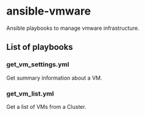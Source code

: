 # ansible-vmware

Ansible playbooks to manage vmware infrastructure.

## List of playbooks

### get_vm_settings.yml

Get summary information about a VM.

### get_vm_list.yml

Get a list of VMs from a Cluster.
